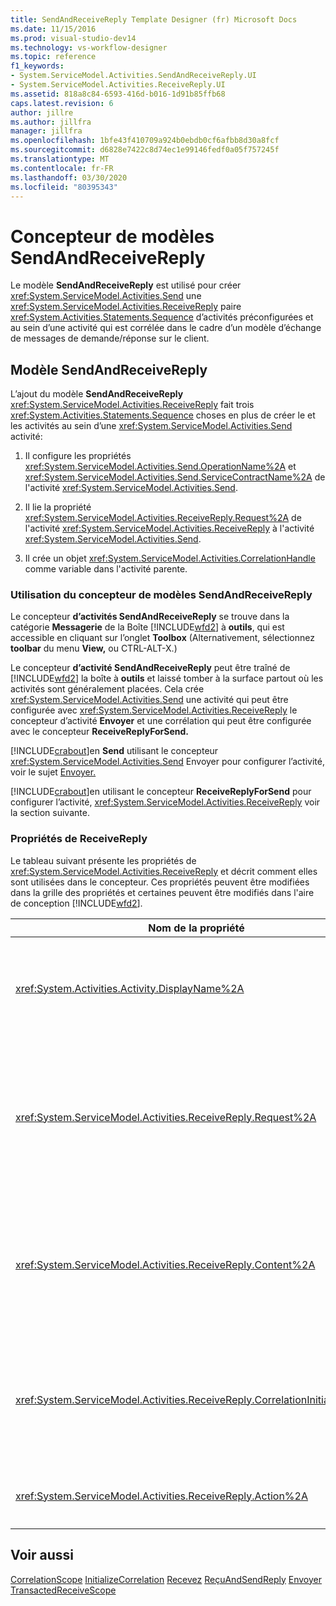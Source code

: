 ```yaml
---
title: SendAndReceiveReply Template Designer (fr) Microsoft Docs
ms.date: 11/15/2016
ms.prod: visual-studio-dev14
ms.technology: vs-workflow-designer
ms.topic: reference
f1_keywords:
- System.ServiceModel.Activities.SendAndReceiveReply.UI
- System.ServiceModel.Activities.ReceiveReply.UI
ms.assetid: 818a8c84-6593-416d-b016-1d91b85ffb68
caps.latest.revision: 6
author: jillre
ms.author: jillfra
manager: jillfra
ms.openlocfilehash: 1bfe43f410709a924b0ebdb0cf6afbb8d30a8fcf
ms.sourcegitcommit: d6828e7422c8d74ec1e99146fedf0a05f757245f
ms.translationtype: MT
ms.contentlocale: fr-FR
ms.lasthandoff: 03/30/2020
ms.locfileid: "80395343"
---
```

# <a name="sendandreceivereply-template-designer"></a>Concepteur de modèles SendAndReceiveReply
Le modèle **SendAndReceiveReply** est utilisé pour créer <xref:System.ServiceModel.Activities.Send> une <xref:System.ServiceModel.Activities.ReceiveReply> paire <xref:System.Activities.Statements.Sequence> d’activités préconfigurées et au sein d’une activité qui est corrélée dans le cadre d’un modèle d’échange de messages de demande/réponse sur le client.

## <a name="the-sendandreceivereply-template"></a>Modèle SendAndReceiveReply
 L’ajout du modèle **SendAndReceiveReply** <xref:System.ServiceModel.Activities.ReceiveReply> fait trois <xref:System.Activities.Statements.Sequence> choses en plus de créer le et les activités au sein d’une <xref:System.ServiceModel.Activities.Send> activité:

1. Il configure les propriétés <xref:System.ServiceModel.Activities.Send.OperationName%2A> et <xref:System.ServiceModel.Activities.Send.ServiceContractName%2A> de l'activité <xref:System.ServiceModel.Activities.Send>.

2. Il lie la propriété <xref:System.ServiceModel.Activities.ReceiveReply.Request%2A> de l'activité <xref:System.ServiceModel.Activities.ReceiveReply> à l'activité <xref:System.ServiceModel.Activities.Send>.

3. Il crée un objet <xref:System.ServiceModel.Activities.CorrelationHandle> comme variable dans l'activité parente.

### <a name="using-the-sendandreceivereply-template-designer"></a>Utilisation du concepteur de modèles SendAndReceiveReply
 Le concepteur **d’activités SendAndReceiveReply** se trouve dans la catégorie **Messagerie** de la Boîte [!INCLUDE[wfd2](../includes/wfd2-md.md)] à **outils**, qui est accessible en cliquant sur l’onglet **Toolbox** (Alternativement, sélectionnez **toolbar** du menu **View,** ou CTRL-ALT-X.)

 Le concepteur **d’activité SendAndReceiveReply** peut être traîné de [!INCLUDE[wfd2](../includes/wfd2-md.md)] la boîte à **outils** et laissé tomber à la surface partout où les activités sont généralement placées. Cela crée <xref:System.ServiceModel.Activities.Send> une activité qui peut être configurée avec <xref:System.ServiceModel.Activities.ReceiveReply> le concepteur d’activité **Envoyer** et une corrélation qui peut être configurée avec le concepteur **ReceiveReplyForSend.**

 [!INCLUDE[crabout](../includes/crabout-md.md)]en **Send** utilisant le concepteur <xref:System.ServiceModel.Activities.Send> Envoyer pour configurer l’activité, voir le sujet [Envoyer.](../workflow-designer/send-activity-designer.md)

 [!INCLUDE[crabout](../includes/crabout-md.md)]en utilisant le concepteur **ReceiveReplyForSend** pour configurer l’activité, <xref:System.ServiceModel.Activities.ReceiveReply> voir la section suivante.

### <a name="properties-of-receivereply"></a>Propriétés de ReceiveReply
 Le tableau suivant présente les propriétés de <xref:System.ServiceModel.Activities.ReceiveReply> et décrit comment elles sont utilisées dans le concepteur. Ces propriétés peuvent être modifiées dans la grille des propriétés et certaines peuvent être modifiés dans l'aire de conception [!INCLUDE[wfd2](../includes/wfd2-md.md)].

|                                 Nom de la propriété                                 | Obligatoire |                                                                                                                                                                                                                                                                                                                                                        Usage                                                                                                                                                                                                                                                                                                                                                        |
|-------------------------------------------------------------------------------|----------|---------------------------------------------------------------------------------------------------------------------------------------------------------------------------------------------------------------------------------------------------------------------------------------------------------------------------------------------------------------------------------------------------------------------------------------------------------------------------------------------------------------------------------------------------------------------------------------------------------------------------------------------------------------------------------------------------------------------|
|               <xref:System.Activities.Activity.DisplayName%2A>                |  False   |                                                                                                                                                                                            Nom convivial facultatif de l'activité <xref:System.ServiceModel.Activities.ReceiveReply>. La valeur par défaut est ReceiveReplyForSend.<br /><br /> Bien que l'utilisation d'une valeur autre que celle par défaut pour le nom convivial de la propriété <xref:System.Activities.Activity.DisplayName%2A> ne soit pas strictement obligatoire, il est recommandé d'utiliser une telle valeur.                                                                                                                                                                                            |
|         <xref:System.ServiceModel.Activities.ReceiveReply.Request%2A>         |   True   | Référence à l'activité <xref:System.ServiceModel.Activities.Send> associée à cette activité <xref:System.ServiceModel.Activities.ReceiveReply>. Cette propriété ne doit pas être **nulle**. <xref:System.ServiceModel.Activities.Send>et <xref:System.ServiceModel.Activities.ReceiveReply> les activités sont utilisées ensemble sur le client pour modéliser un modèle de demande/messagerie de réponse. Cette propriété spécifie l'activité <xref:System.ServiceModel.Activities.Send> qui est associée. Dans le concepteur, vous ne pouvez pas modifier cette propriété, car elle est automatiquement liée à l'activité <xref:System.ServiceModel.Activities.Send> à partir de laquelle vous avez créé l'activité <xref:System.ServiceModel.Activities.ReceiveReply>. |
|         <xref:System.ServiceModel.Activities.ReceiveReply.Content%2A>         |  False   |                        Spécifie le contenu du message ou du paramètre à recevoir. Il peut s'agir d'une activité <xref:System.ServiceModel.Activities.ReceiveMessageContent> ou d'une activité <xref:System.ServiceModel.Activities.ReceiveParametersContent>. Modifier cette propriété en cliquant sur le bouton ellipse à côté du champ **de contenu** dans la grille de propriété ou en cliquant sur le **Définir ...** bouton à côté de **l’étiquette de contenu** sur la surface du concepteur d’activités **Recevoir.** Les deux affichent le dialogue **de définition de** contenu. [!INCLUDE[crabout](../includes/crabout-md.md)]comment utiliser cette boîte, voir le sujet De la [catégorie de dialogue de définition de](../workflow-designer/content-definition-dialog-box.md) contenu.                         |
| <xref:System.ServiceModel.Activities.ReceiveReply.CorrelationInitializers%2A> |  False   |              Spécifie la collection d’objets <xref:System.ServiceModel.Activities.CorrelationInitializer> initialisant plusieurs objets <xref:System.ServiceModel.Activities.CorrelationHandle> qui configurent cette activité <xref:System.ServiceModel.Activities.Receive> dans le workflow. Cliquez sur le bouton ellipsis à côté de la <xref:System.ServiceModel.Activities.Receive.CorrelationInitializers%2A> propriété dans la grille de propriétés pour ouvrir la boîte de dialogue Add Correlation **Initializers.** [!INCLUDE[crabout](../includes/crabout-md.md)]en utilisant cette boîte, voir le [sujet Add CorrelationInitializers Dialog Box.](../workflow-designer/add-correlationinitializers-dialog-box.md)               |
|         <xref:System.ServiceModel.Activities.ReceiveReply.Action%2A>          |  False   |                                                                                                                                                                                                                                               Spécifie l'en-tête Action header du message. S'il n'est pas défini explicitement, sa valeur par défaut est :<br /><br /> `https://tempuri.org/{service contract namespace}/{service contract name}/{operation name}`.                                                                                                                                                                                                                                              |

## <a name="see-also"></a>Voir aussi
 [CorrelationScope](../workflow-designer/correlationscope-activity-designer.md) [InitializeCorrelation](../workflow-designer/initializecorrelation-activity-designer.md) [Recevez](../workflow-designer/receive-activity-designer.md) [ReçuAndSendReply](../workflow-designer/receiveandsendreply-template-designer.md) [Envoyer](../workflow-designer/send-activity-designer.md) [TransactedReceiveScope](../workflow-designer/transactedreceivescope-activity-designer.md)
